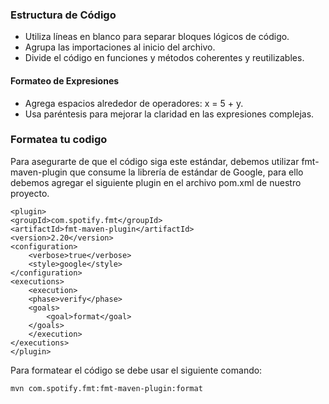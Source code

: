### Estructura de Código
+ Utiliza líneas en blanco para separar bloques lógicos de código.
+ Agrupa las importaciones al inicio del archivo.
+ Divide el código en funciones y métodos coherentes y reutilizables.

#### Formateo de Expresiones
+ Agrega espacios alrededor de operadores: x = 5 + y.
+ Usa paréntesis para mejorar la claridad en las expresiones complejas.


### Formatea tu codigo
Para asegurarte de que el código siga este estándar, debemos utilizar
fmt-maven-plugin que consume la librería de estándar de Google, para ello debemos
agregar el siguiente plugin en el archivo pom.xml de nuestro proyecto.
```
<plugin>
<groupId>com.spotify.fmt</groupId>
<artifactId>fmt-maven-plugin</artifactId>
<version>2.20</version>
<configuration>
    <verbose>true</verbose>
    <style>google</style>
</configuration>
<executions>
    <execution>
    <phase>verify</phase>
    <goals>
        <goal>format</goal>
    </goals>
    </execution>
</executions>
</plugin>
```

Para formatear el código se debe usar el siguiente comando:
```sh
mvn com.spotify.fmt:fmt-maven-plugin:format
```